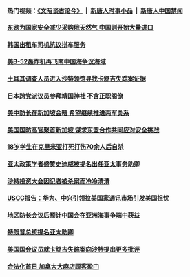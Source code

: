 #### 热门视频：[《文昭谈古论今》](https://github.com/gfw-breaker/wenzhao/blob/master/README.md?t=10181534) &nbsp;|&nbsp; [新唐人时事小品](https://github.com/gfw-breaker/ntdtv-comedy/blob/master/README.md?t=10181534) &nbsp;|&nbsp; [新唐人中国禁闻](https://github.com/gfw-breaker/ntdtv-news/blob/master/README.md?t=10181534)

#### [东欧为国家安全减少采购俄天然气 中国则开始大量进口](../pages/z__yoerrvp/4618896.md?t=10181534) 

#### [韩国出租车司机抗议拼车服务 ](../pages/z__yoerrvp/4618715.md?t=10181534) 

#### [美B-52轰炸机再飞南中国海争议海域](../pages/z__yoerrvp/4618676.md?t=10181534) 

#### [土耳其调查人员进入沙特领馆寻找卡舒吉失踪案证据](../pages/z__yoerrvp/4618617.md?t=10181534) 

#### [日本跨党派议员参拜靖国神社  不含正职阁僚](../pages/z__yoerrvp/4618614.md?t=10181534) 

#### [美中防长在新加坡会晤 希望继续推进两军关系](../pages/z__yoerrvp/4618573.md?t=10181534) 

#### [美国国防高官聚首新加坡 谋求东盟合作共同应对安全挑战 ](../pages/z__yoerrvp/4618547.md?t=10181534) 

#### [18岁学生在克里米亚打死打伤70余人后自杀](../pages/z__yoerrvp/4618541.md?t=10181534) 

#### [亚太政策学者盛赞史迪威被提名出任亚太事务助卿](../pages/z__yoerrvp/4618529.md?t=10181534) 

#### [沙特投资大会因记者被杀案而冷冷清清](../pages/z__yoerrvp/4617999.md?t=10181534) 

#### [USCC报告：华为、中兴引领拉美国家通讯市场引发美国担忧](../pages/z__yoerrvp/4618434.md?t=10181534) 

#### [地区防长会议后预计中国会在亚洲海事争端中获益](../pages/z__yoerrvp/4617990.md?t=10181534) 

#### [特朗普总统提名亚太助卿](../pages/z__yoerrvp/4618045.md?t=10181534) 

#### [美国国会议员就卡舒吉失踪案向沙特提出更多批评](../pages/z__yoerrvp/4617802.md?t=10181534) 

#### [合法化首日 加拿大大麻店顾客盈门](../pages/z__yoerrvp/4617848.md?t=10181534) 

